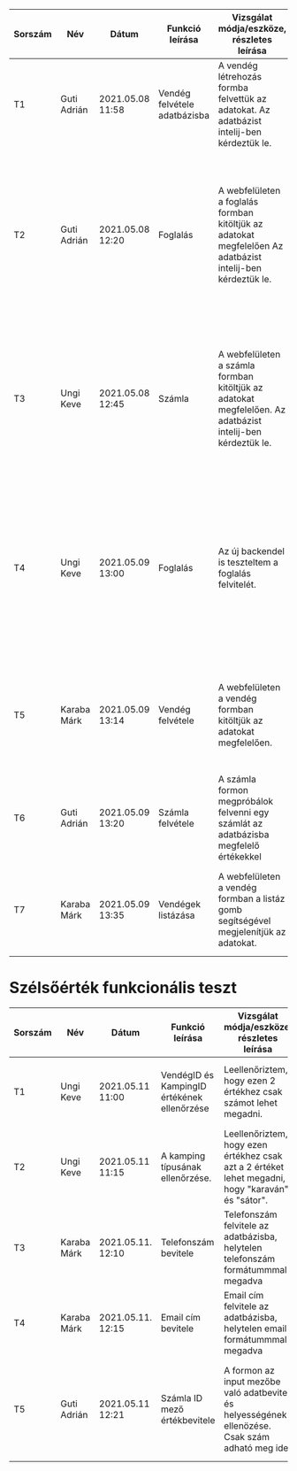 | Sorszám |Név | Dátum| Funkció leírása| Vizsgálat módja/eszköze, részletes leírása | Elvárt eredmény| Eredmény |Verzió |
|--|--|--|--|--|--|--|--|
|T1|Guti Adrián|2021.05.08 11:58 |Vendég felvétele adatbázisba|A vendég létrehozás formba felvettük az adatokat. Az adatbázist intelij-ben kérdeztük le.|Adatbázisban való megjelenés|   Az ID-t automatikus generálja. email és név adatait bekerültek az adatbázisba | Docker version 20.10.5 |
|T2|Guti Adrián|2021.05.08 12:20|Foglalás|A webfelületen a foglalás formban kitöltjük az adatokat megfelelően Az adatbázist intelij-ben kérdeztük le.| Lefoglalás lefoglalódik a megfelelő idő intervallumra az adott opciókkal együtt.| A lefoglalt intervallumon sikeresen rögzítve lett a foglalás, és bele teszi a kilistázott foglalások közé. Sikeresen megtörtént a művelet látszódik a felvett foglalás a listában| Docker version 20.10.5|
|T3|Ungi Keve|2021.05.08 12:45|Számla|A webfelületen a számla formban kitöltjük az adatokat megfelelően. Az adatbázist intelij-ben kérdeztük le.| Számlát sikeresen létrehozzuk a megfelelő opciókkal.| A megadott paraméterekkel sikeresen létrehoztuk a számlát, amely bekerül a kilistázott számlák közé. Sikeresen megtörtént a művelet látszódik a számla a listában.| Docker version 20.10.6|
|T4|Ungi Keve|2021.05.09 13:00|Foglalás|Az új backendel is teszteltem a foglalás felvitelét.| Sikeresen tudok foglalni a megfelelő paraméterekkel.| A lefoglalt intervallumon sikeresen rögzítve lett a foglalás, a foglalás megjelenik a listázott foglalások között. Sikeresen megtörtént a művelet látszódik a felvett foglalás a listában| Docker version 20.10.6|
|T5|Karaba Márk|2021.05.09 13:14|Vendég felvétele|A webfelületen a vendég formban kitöltjük az adatokat megfelelően.| A vendég bekerül az adatbázisba a saját adataival együtt.|Sikeresen rögzítve lett a vendég, és beleteszi a vendégek közé, a művelet látszódik a felvett vendég a listában.| Docker version 20.10.5|
|T6|Guti Adrián|2021.05.09 13:20|Számla felvétele | A számla formon megpróbálok felvenni egy számlát az adatbázisba megfelelő értékekkel| A számla siekresen beleíródik az adatbázisba és a kilistázódik.|  A számla kilistázódott a menüpontban |Docker version 20.10.5 |
|T7|Karaba Márk|2021.05.09 13:35|Vendégek listázása|A webfelületen a vendég formban a listáz gomb segítségével megjelenítjük az adatokat. | A vendégek adatait lekéri az adatbázisból és megjeleníti őket.|Sikeresen ki lett listázva, megörtént a művelet, látszódik a kilistázott vendég adatbázis.| Docker version 20.10.5|
# Szélsőérték funkcionális teszt
| Sorszám |Név | Dátum| Funkció leírása| Vizsgálat módja/eszköze, részletes leírása | Elvárt eredmény| Eredmény |Verzió |
|--|--|--|--|--|--|--|--|
|T1|Ungi Keve|2021.05.11 11:00 |VendégID és KampingID értékének ellenőrzése|Leellenőriztem, hogy ezen 2 értékhez csak számot lehet megadni.|Ha betűt adunk meg, akkor egy hibaüzenetet kell dobnia.| Hibás érték megadására azonnal hibaüznettel tér vissza a honlap.| node v14.15.5 |
|T2|Ungi Keve|2021.05.11 11:15 |A kamping típusának ellenőrzése.|Leellenőriztem, hogy ezen értékhez csak azt a 2 értéket lehet megadni, hogy "karaván" és "sátor".|Bármilyen más érték megadásakor hibaüzenettel tér vissza a honlap.|Ellenőrzés sikeresen lezajlott, hibás érték esetén hibaüzenetet dob.| node v14.15.5 |
|T3|Karaba Márk|2021.05.11. 12:10|Telefonszám bevitele|Telefonszám felvitele az adatbázisba, helytelen telefonszám formátummmal megadva|Hibaüzenet megjelenítése|Felugró hibaüzenet a hibás telefonszám formátum miatt.| Node version 12.16.2
|T4|Karaba Márk|2021.05.11. 12:15|Email cím bevitele|Email cím felvitele az adatbázisba, helytelen email formátummmal megadva|Hibaüzenet megjelenítése|Felugró hibaüzenet a hibás email formátum miatt.| Node version 12.16.2
|T5|Guti Adrián|2021.05.11 12:21|Számla ID mező értékbevitele | A formon az input mezőbe való adatbevitel és helyességének ellenözése. Csak szám adható meg ide.| Elvárt eredmény, hogy ha 0-tól kisebb számott akarunk bevinni dobjon hiba uzenetett| Minusz szám megadásánál hiba üzenetett dob.| node v14.16.0|
